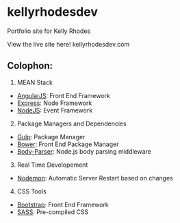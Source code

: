 # kellyrhodesdev
Portfolio site for Kelly Rhodes

View the live site here!  kellyrhodesdev.com

## Colophon:
1. MEAN Stack
  * [AngularJS](https://angularjs.org/):  Front End Framework 
  * [Express](http://expressjs.com/):  Node Framework 
  * [NodeJS](https://nodejs.org/en/): Event Framework 
2. Package Managers and Dependencies
  * [Gulp](http://gulpjs.com/):  Package Manager 
  * [Bower](http://bower.io/):  Front End Package Manager 
  * [Body-Parser](https://github.com/expressjs/body-parser):  Node.js body parsing middleware 
3. Real Time Developement
  * [Nodemon](http://nodemon.io/): Automatic Server Restart based on changes  
4. CSS Tools
  * [Bootstrap](http://getbootstrap.com/):  Front End Framework
  * [SASS](http://sass-lang.com/):  Pre-compiled CSS


